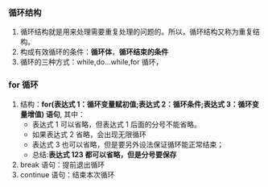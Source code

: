 ### 循环结构

1. 循环结构就是用来处理需要重复处理的问题的。所以，循环结构又称为重复结构。
2. 构成有效循环的条件：**循环体**，**循环结束的条件**
3. 循环的三种方式：while,do...while,for 循环，

### for 循环

1. 结构：**for(表达式 1：循环变量赋初值;表达式 2：循环条件;表达式 3：循环变量增值) 语句**, 其中：
   - 表达式 1 可以省略，但表达式 1 后面的分号不能省略。
   - 如果表达式 2 省略，会出现无限循环
   - 表达式 3 也可以省略，但是要另外设法保证循环能正常结束；
   - 总结:**表达式 123 都可以省略，但是分号要保存**
2. break 语句：提前退出循环
3. continue 语句：结束本次循环
